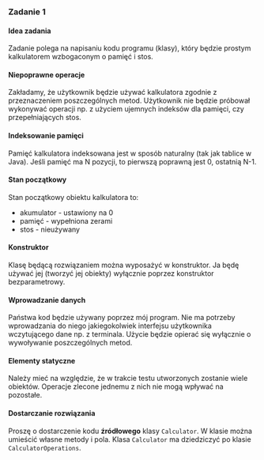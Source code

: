 <h3>Zadanie 1</h3><h4>Idea zadania</h4>

<p>
Zadanie polega na napisaniu kodu programu (klasy), który będzie prostym kalkulatorem
wzbogaconym o pamięć i stos.
</p>

<h4>Niepoprawne operacje</h4>

<p>Zakładamy, że użytkownik będzie używać kalkulatora zgodnie z 
przeznaczeniem poszczególnych metod. Użytkownik nie będzie próbował
wykonywać operacji np. z użyciem ujemnych indeksów dla pamięci, czy
przepełniających stos.</p>

<h4>Indeksowanie pamięci</h4>

<p>Pamięć kalkulatora indeksowana jest w sposób naturalny (tak jak tablice w Java). Jeśli pamięć ma N pozycji, to 
pierwszą poprawną jest 0, ostatnią N-1.</p>

<h4>Stan początkowy</h4>

<p>Stan początkowy obiektu kalkulatora to:</p>

<ul>
<li>akumulator - ustawiony na 0
</li><li>pamięć - wypełniona zerami
</li><li>stos - nieużywany
</li></ul>

<h4>Konstruktor</h4>

<p>Klasę będącą rozwiązaniem można wyposażyć w konstruktor. Ja będę używać jej (tworzyć jej obiekty)
wyłącznie poprzez konstruktor bezparametrowy.
</p>

<h4>Wprowadzanie danych</h4>

<p>Państwa kod będzie używany poprzez mój program. Nie ma potrzeby wprowadzania do niego jakiegokolwiek
interfejsu użytkownika wczytującego dane np. z terminala. Użycie będzie opierać się wyłącznie o 
wywoływanie poszczególnych metod.</p>

<h4>Elementy statyczne</h4>

<p>Należy mieć na względzie, że w trakcie testu utworzonych zostanie wiele obiektów. Operacje
zlecone jednemu z nich nie mogą wpływać na pozostałe.</p>

<h4>Dostarczanie rozwiązania</h4>
<p>Proszę o dostarczenie kodu <b>źródłowego</b> klasy <code class="expectedclass">Calculator</code>.
W klasie można umieścić własne metody i pola. Klasa <code class="expectedclass">Calculator</code>
ma dziedziczyć po klasie <code>CalculatorOperations</code>.
</p>